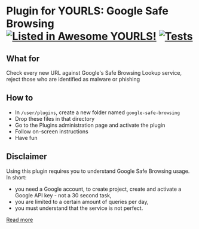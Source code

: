 # Plugin for YOURLS: Google Safe Browsing [![Listed in Awesome YOURLS!](https://img.shields.io/badge/Awesome-YOURLS-C5A3BE)](https://github.com/YOURLS/awesome-yourls/) [![Tests](https://github.com/YOURLS/google-safe-browsing/actions/workflows/tests.yml/badge.svg)](https://github.com/YOURLS/google-safe-browsing/actions/workflows/tests.yml)

## What for

Check every new URL against Google's Safe Browsing Lookup service, reject those who are identified as malware or phishing

## How to

* In `/user/plugins`, create a new folder named `google-safe-browsing`
* Drop these files in that directory
* Go to the Plugins administration page and activate the plugin 
* Follow on-screen instructions
* Have fun

## Disclaimer

Using this plugin requires you to understand Google Safe Browsing usage. In short:
* you need a Google account, to create project, create and activate a Google API key - not a 30 second task,
* you are limited to a certain amount of queries per day,
* you must understand that the service is not perfect.

[Read more](https://developers.google.com/safe-browsing/v4/get-started)
